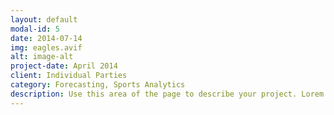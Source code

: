 ```yaml
---
layout: default
modal-id: 5
date: 2014-07-14
img: eagles.avif
alt: image-alt
project-date: April 2014
client: Individual Parties
category: Forecasting, Sports Analytics
description: Use this area of the page to describe your project. Lorem ipsum dolor sit amet, consectetur adipisicing elit. Mollitia neque assumenda ipsam nihil, molestias magnam, recusandae quos quis inventore quisquam velit asperiores, vitae? Reprehenderit soluta, eos quod consequuntur itaque. Nam.
---
```

